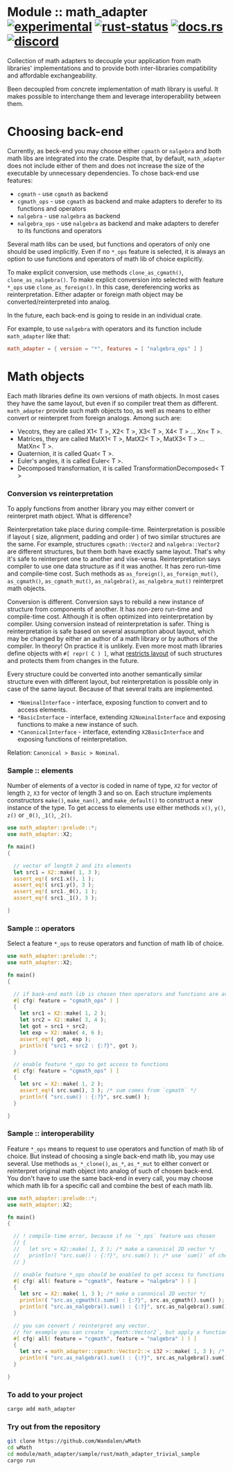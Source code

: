 # Module :: math_adapter [![experimental](https://img.shields.io/badge/stability-experimental-orange.svg)](https://github.com/emersion/stability-badges#experimental) [![rust-status](https://github.com/Wandalen/wMath/actions/workflows/StandardRustPush.yml/badge.svg)](https://github.com/Wandalen/wMath/actions/workflows/StandardRustPush.yml) [![docs.rs](https://img.shields.io/docsrs/math_adapter?color=e3e8f0&logo=docs.rs)](https://docs.rs/math_adapter) [![discord](https://img.shields.io/discord/872391416519737405?color=e3e8f0&logo=discord&logoColor=e3e8f0)](https://discord.gg/JwTG6d2b)

Collection of math adapters to decouple your application from math libraries' implementations and to provide both inter-libraries compatibility and affordable exchangeability.

Been decoupled from concrete implementation of math library is useful. It makes possible to interchange them and leverage interoperability between them.

# Choosing back-end

Currently, as beck-end you may choose either `cgmath` or `nalgebra` and both math libs are integrated into the crate. Despite that, by default, `math_adapter` does not include either of them and does not increase the size of the executable by unnecessary dependencies. To chose back-end use features:

- `cgmath` - use `cgmath` as backend
- `cgmath_ops` - use `cgmath` as backend and make adapters to derefer to its functions and operators
- `nalgebra` - use `nalgebra` as backend
- `nalgebra_ops` - use `nalgebra` as backend and make adapters to derefer to its functions and operators

Several math libs can be used, but functions and operators of only one should be used implicitly. Even if no `*_ops` feature is selected, it is always an option to use functions and operators of math lib of choice explicitly.

To make explicit conversion, use methods `clone_as_cgmath()`, `clone_as_nalgebra()`. To make explicit conversion into selected with feature `*_ops` use `clone_as_foreign()`. In this case, dereferencing works as reinterpretation. Either adapter or foreign math object may be converted/reinterpreted into analog.

In the future, each back-end is going to reside in an individual crate.

For example, to use `nalgebra` with operators and its function include `math_adapter` like that:

```toml
math_adapter = { version = "*", features = [ "nalgebra_ops" ] }
```

# Math objects

Each math libraries define its own versions of math objects. In most cases they have the same layout, but even if so compiler treat them as different. `math_adapter` provide such math objects too, as well as means to either convert or reinterpret from foreign analogs. Among such are:

- Vecotrs, they are called X1< T >, X2< T >, X3< T >, X4< T > ... Xn< T >.
- Matrices, they are called MatX1< T >, MatX2< T >, MatX3< T > ... MatXn< T >.
- Quaternion, it is called Quat< T >.
- Euler's angles, it is called Euler< T >.
- Decomposed transformation, it is called TransformationDecomposed< T >

<!-- qqq : add readme for each sample with short explanation. make sure code frome sample run during test -->

### Conversion vs reinterpretation

To apply functions from another library you may either convert or reinterpret math object. What is difference?

Reinterpretation take place during compile-time. Reinterpretation is possible if layout ( size, alignment, padding and order ) of two similar structures are the same. For example, structures `cgmath::Vector2` and `nalgebra::Vector2` are different structures, but them both have exactly same layout. That's why it's safe to reinterpret one to another and vise-versa. Reinterpretation says compiler to use one data structure as if it was another. It has zero run-time and compile-time cost. Such methods as `as_foreign()`, `as_foreign_mut()`, `as_cgmath()`, `as_cgmath_mut()`, `as_nalgebra()`, `as_nalgebra_mut()` reinterpret math objects.

Conversion is different. Conversion says to rebuild a new instance of structure from components of another. It has non-zero run-time and compile-time cost. Although it is often optimized into reinterpretation by compiler. Using conversion instead of reinterpretation is safer. Thing is reinterpretation is safe based on several assumption about layout, which may be changed by either an author of a math library or by authors of the compiler. In theory! On practice it is unlikely. Even more most math libraries define objects with `#[ repr( C ) ]`, what [restricts layout](https://doc.rust-lang.org/nomicon/other-reprs.html#reprc) of such structures and protects them from changes in the future.

Every structure could be converted into another semantically similar structure even with different layout, but reinterpretation is possible only in case of the same layout. Because of that several traits are implemented.

- `*NominalInterface` - interface, exposing function to convert and to access elements.
- `*BasicInterface` - interface, extending `X2NominalInterface` and exposing functions to make a new instance of such.
- `*CanonicalInterface` - interface, extending `X2BasicInterface` and exposing functions of reinterpretation.

Relation: `Canonical > Basic > Nominal`.


### Sample :: elements

Number of elements of a vector is coded in name of type, `X2` for vector of length `2`, `X3` for vector of length 3 and so on. Each structure implements constructors `make()`, `make_nan()`, and `make_default()` to construct a new instance of the type. To get access to elements use either methods `x()`, `y()`, `z()` or `_0()`, `_1()`, `_2()`.

```rust
use math_adapter::prelude::*;
use math_adapter::X2;

fn main()
{

  // vector of length 2 and its elements
  let src1 = X2::make( 1, 3 );
  assert_eq!( src1.x(), 1 );
  assert_eq!( src1.y(), 3 );
  assert_eq!( src1._0(), 1 );
  assert_eq!( src1._1(), 3 );

}

```

### Sample :: operators

Select a feature `*_ops` to reuse operators and function of math lib of choice.

```rust
use math_adapter::prelude::*;
use math_adapter::X2;

fn main()
{

  // if back-end math lib is chosen then operators and functions are available
  #[ cfg( feature = "cgmath_ops" ) ]
  {
    let src1 = X2::make( 1, 2 );
    let src2 = X2::make( 3, 4 );
    let got = src1 + src2;
    let exp = X2::make( 4, 6 );
    assert_eq!( got, exp );
    println!( "src1 + src2 : {:?}", got );
  }

  // enable feature *_ops to get access to functions
  #[ cfg( feature = "cgmath_ops" ) ]
  {
    let src = X2::make( 1, 2 );
    assert_eq!( src.sum(), 3 ); /* sum comes from `cgmath` */
    println!( "src.sum() : {:?}", src.sum() );
  }

}
```

### Sample :: interoperability

Feature `*_ops` means to request to use operators and function of math lib of choice. But instead of choosing a single back-end math lib, you may use several. Use methods `as_*_clone()`, `as_*`, `as_*_mut` to either convert or reinterpret original math object into analog of such of chosen back-end. You don't have to use the same back-end in every call, you may choose which math lib for a specific call and combine the best of each math lib.

```rust
use math_adapter::prelude::*;
use math_adapter::X2;

fn main()
{

  // ! compile-time error, because if no `*_ops` feature was chosen
  // {
  //   let src = X2::make( 1, 3 ); /* make a canonical 2D vector */
  //   println!( "src.sum() : {:?}", src.sum() ); /* use `sum()` of chosen math lib back-end */
  // }

  // enable feature *_ops should be enabled to get access to functions
  #[ cfg( all( feature = "cgmath", feature = "nalgebra" ) ) ]
  {
    let src = X2::make( 1, 3 ); /* make a canonical 2D vector */
    println!( "src.as_cgmath().sum() : {:?}", src.as_cgmath().sum() ); /* use `sum()` of `cgmath` */
    println!( "src.as_nalgebra().sum() : {:?}", src.as_nalgebra().sum() ); /* use `sum()` of `nalgebra` */
  }

  // you can convert / reinterpret any vector.
  // for example you can create `cgmath::Vector2`, but apply a function of `nalgebra::Vector2`
  #[ cfg( all( feature = "cgmath", feature = "nalgebra" ) ) ]
  {
    let src = math_adapter::cgmath::Vector2::< i32 >::make( 1, 3 ); /* make a `cgmath` 2D vector */
    println!( "src.as_nalgebra().sum() : {:?}", src.as_nalgebra().sum() ); /* use `sum()` of `nalgebra` */
  }

}
```

### To add to your project

```sh
cargo add math_adapter
```

### Try out from the repository

```sh
git clone https://github.com/Wandalen/wMath
cd wMath
cd module/math_adapter/sample/rust/math_adapter_trivial_sample
cargo run
```
